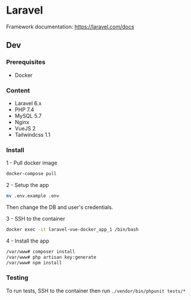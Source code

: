 # Laravel

Framework documentation: https://laravel.com/docs

## Dev

### Prerequisites

* Docker

### Content

* Laravel 6.x
* PHP 7.4
* MySQL 5.7
* Nginx
* VueJS 2
* Tailwindcss 1.1

### Install

1 - Pull docker image
```bash
docker-compose pull
```

2 - Setup the app

```bash
mv .env.example .env
```

Then change the DB and user's credentials.

3 - SSH to the container
```bash
docker exec -it laravel-vue-docker_app_1 /bin/bash
```

4 - Install the app
```bash
/var/www# composer install
/var/www# php artisan key:generate
/var/www# npm install
```

### Testing
To run tests, SSH to the container then run `./vendor/bin/phpunit tests/*`

